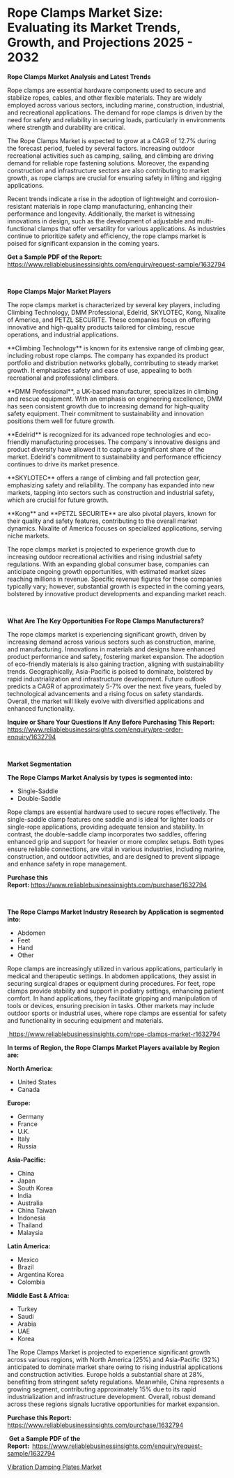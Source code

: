 <p><h1>Rope Clamps Market Size: Evaluating its Market Trends, Growth, and Projections 2025 - 2032</h1></p><p><strong>Rope Clamps Market Analysis and Latest Trends</strong></p>
<p><p>Rope clamps are essential hardware components used to secure and stabilize ropes, cables, and other flexible materials. They are widely employed across various sectors, including marine, construction, industrial, and recreational applications. The demand for rope clamps is driven by the need for safety and reliability in securing loads, particularly in environments where strength and durability are critical.</p><p>The Rope Clamps Market is expected to grow at a CAGR of 12.7% during the forecast period, fueled by several factors. Increasing outdoor recreational activities such as camping, sailing, and climbing are driving demand for reliable rope fastening solutions. Moreover, the expanding construction and infrastructure sectors are also contributing to market growth, as rope clamps are crucial for ensuring safety in lifting and rigging applications.</p><p>Recent trends indicate a rise in the adoption of lightweight and corrosion-resistant materials in rope clamp manufacturing, enhancing their performance and longevity. Additionally, the market is witnessing innovations in design, such as the development of adjustable and multi-functional clamps that offer versatility for various applications. As industries continue to prioritize safety and efficiency, the rope clamps market is poised for significant expansion in the coming years.</p></p>
<p><strong>Get a Sample PDF of the Report:&nbsp;</strong> <a href="https://www.reliablebusinessinsights.com/enquiry/request-sample/1632794?utm_campaign=2099&utm_medium=2&utm_source=Github&utm_content=ia&utm_term=05042025&utm_id=rope-clamps">https://www.reliablebusinessinsights.com/enquiry/request-sample/1632794</a></p>
<p>&nbsp;</p>
<p><strong>Rope Clamps Major Market Players</strong></p>
<p><p>The rope clamps market is characterized by several key players, including Climbing Technology, DMM Professional, Edelrid, SKYLOTEC, Kong, Nixalite of America, and PETZL SECURITE. These companies focus on offering innovative and high-quality products tailored for climbing, rescue operations, and industrial applications.</p><p>**Climbing Technology** is known for its extensive range of climbing gear, including robust rope clamps. The company has expanded its product portfolio and distribution networks globally, contributing to steady market growth. It emphasizes safety and ease of use, appealing to both recreational and professional climbers.</p><p>**DMM Professional**, a UK-based manufacturer, specializes in climbing and rescue equipment. With an emphasis on engineering excellence, DMM has seen consistent growth due to increasing demand for high-quality safety equipment. Their commitment to sustainability and innovation positions them well for future growth.</p><p>**Edelrid** is recognized for its advanced rope technologies and eco-friendly manufacturing processes. The company's innovative designs and product diversity have allowed it to capture a significant share of the market. Edelrid's commitment to sustainability and performance efficiency continues to drive its market presence.</p><p>**SKYLOTEC** offers a range of climbing and fall protection gear, emphasizing safety and reliability. The company has expanded into new markets, tapping into sectors such as construction and industrial safety, which are crucial for future growth.</p><p>**Kong** and **PETZL SECURITE** are also pivotal players, known for their quality and safety features, contributing to the overall market dynamics. Nixalite of America focuses on specialized applications, serving niche markets.</p><p>The rope clamps market is projected to experience growth due to increasing outdoor recreational activities and rising industrial safety regulations. With an expanding global consumer base, companies can anticipate ongoing growth opportunities, with estimated market sizes reaching millions in revenue. Specific revenue figures for these companies typically vary; however, substantial growth is expected in the coming years, bolstered by innovative product developments and expanding market reach.</p></p>
<p>&nbsp;</p>
<p><strong>What Are The Key Opportunities For Rope Clamps Manufacturers?</strong></p>
<p><p>The rope clamps market is experiencing significant growth, driven by increasing demand across various sectors such as construction, marine, and manufacturing. Innovations in materials and designs have enhanced product performance and safety, fostering market expansion. The adoption of eco-friendly materials is also gaining traction, aligning with sustainability trends. Geographically, Asia-Pacific is poised to dominate, bolstered by rapid industrialization and infrastructure development. Future outlook predicts a CAGR of approximately 5-7% over the next five years, fueled by technological advancements and a rising focus on safety standards. Overall, the market will likely evolve with diversified applications and enhanced functionality.</p></p>
<p><strong>Inquire or Share Your Questions If Any Before Purchasing This Report:</strong> <a href="https://www.reliablebusinessinsights.com/enquiry/pre-order-enquiry/1632794?utm_campaign=2099&utm_medium=2&utm_source=Github&utm_content=ia&utm_term=05042025&utm_id=rope-clamps">https://www.reliablebusinessinsights.com/enquiry/pre-order-enquiry/1632794</a></p>
<p>&nbsp;</p>
<p><strong>Market Segmentation</strong></p>
<p><strong>The Rope Clamps Market Analysis by types is segmented into:</strong></p>
<p><ul><li>Single-Saddle</li><li>Double-Saddle</li></ul></p>
<p><p>Rope clamps are essential hardware used to secure ropes effectively. The single-saddle clamp features one saddle and is ideal for lighter loads or single-rope applications, providing adequate tension and stability. In contrast, the double-saddle clamp incorporates two saddles, offering enhanced grip and support for heavier or more complex setups. Both types ensure reliable connections, are vital in various industries, including marine, construction, and outdoor activities, and are designed to prevent slippage and enhance safety in rope management.</p></p>
<p><strong>Purchase this Report:&nbsp;</strong><a href="https://www.reliablebusinessinsights.com/purchase/1632794?utm_campaign=2099&utm_medium=2&utm_source=Github&utm_content=ia&utm_term=05042025&utm_id=rope-clamps">https://www.reliablebusinessinsights.com/purchase/1632794</a></p>
<p>&nbsp;</p>
<p><strong>The Rope Clamps Market Industry Research by Application is segmented into:</strong></p>
<p><ul><li>Abdomen</li><li>Feet</li><li>Hand</li><li>Other</li></ul></p>
<p><p>Rope clamps are increasingly utilized in various applications, particularly in medical and therapeutic settings. In abdomen applications, they assist in securing surgical drapes or equipment during procedures. For feet, rope clamps provide stability and support in podiatry settings, enhancing patient comfort. In hand applications, they facilitate gripping and manipulation of tools or devices, ensuring precision in tasks. Other markets may include outdoor sports or industrial uses, where rope clamps are essential for safety and functionality in securing equipment and materials.</p></p>
<p><a href="https://www.reliablebusinessinsights.com/rope-clamps-market-r1632794?utm_campaign=2099&utm_medium=2&utm_source=Github&utm_content=ia&utm_term=05042025&utm_id=rope-clamps">&nbsp;https://www.reliablebusinessinsights.com/rope-clamps-market-r1632794</a></p>
<p><strong>In terms of Region, the Rope Clamps Market Players available by Region are:</strong></p>
<p>
    <p> <strong> North America: </strong>
        <ul>
            <li>United States</li>
            <li>Canada</li>
        </ul>
        </p> 
    <p> <strong> Europe: </strong>
        <ul>
            <li>Germany</li>
            <li>France</li>
            <li>U.K.</li>
            <li>Italy</li>
            <li>Russia</li>
        </ul>
        </p> 
    <p> <strong> Asia-Pacific: </strong>
        <ul>
            <li>China</li>
            <li>Japan</li>
            <li>South Korea</li>
            <li>India</li>
            <li>Australia</li>
            <li>China Taiwan</li>
            <li>Indonesia</li>
            <li>Thailand</li>
            <li>Malaysia</li>
        </ul>
        </p> 
    <p> <strong> Latin America: </strong>
        <ul>
            <li>Mexico</li>
            <li>Brazil</li>
            <li>Argentina Korea</li>
            <li>Colombia</li>
        </ul>
        </p> 
    <p> <strong> Middle East & Africa: </strong>
        <ul>
            <li>Turkey</li>
            <li>Saudi</li>
            <li>Arabia</li>
            <li>UAE</li>
            <li>Korea</li>
        </ul>
    </p>
    </p>
<p><p>The Rope Clamps Market is projected to experience significant growth across various regions, with North America (25%) and Asia-Pacific (32%) anticipated to dominate market share owing to rising industrial applications and construction activities. Europe holds a substantial share at 28%, benefiting from stringent safety regulations. Meanwhile, China represents a growing segment, contributing approximately 15% due to its rapid industrialization and infrastructure development. Overall, robust demand across these regions signals lucrative opportunities for market expansion.</p></p>
<p><strong>Purchase this Report: </strong><a href="https://www.reliablebusinessinsights.com/purchase/1632794?utm_campaign=2099&utm_medium=2&utm_source=Github&utm_content=ia&utm_term=05042025&utm_id=rope-clamps">https://www.reliablebusinessinsights.com/purchase/1632794</a></p>
<p>&nbsp;<strong>Get a Sample PDF of the Report:&nbsp;&nbsp;</strong><a href="https://www.reliablebusinessinsights.com/enquiry/request-sample/1632794?utm_campaign=2099&utm_medium=2&utm_source=Github&utm_content=ia&utm_term=05042025&utm_id=rope-clamps">https://www.reliablebusinessinsights.com/enquiry/request-sample/1632794</a></p>
<p><strong></strong></p>
<p><p><a href="https://github.com/NargisHussain432/Market-Research-Report-List-2/blob/main/vibration-damping-plates-market.md?utm_campaign=2099&utm_medium=2&utm_source=Github&utm_content=ia&utm_term=05042025&utm_id=rope-clamps">Vibration Damping Plates Market</a></p></p>